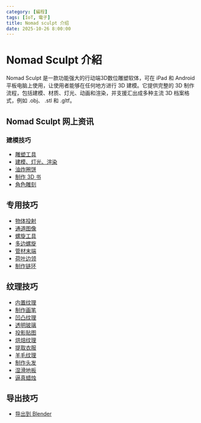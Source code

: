 ```yaml
---
category: [編程]
tags: [IoT, 電子]
title: Nomad sculpt 介绍
date: 2025-10-26 8:00:00
---
```


<style>
  table {
    width: 100%
    }
  td {
    vertical-align: center;
    text-align: center;
  }
  table.inputT{
    margin: 10px;
    width: auto;
    margin-left: auto;
    margin-right: auto;
    border: none;
  }
  input{
    text-align: center;
    padding: 0px 10px;
  }
  iframe{
    width: 100%;
    display: block;
    border-style:none;
  }
</style>

# Nomad Sculpt 介紹

Nomad Sculpt 是一款功能强大的行动端3D数位雕塑软体，可在 iPad 和 Android 平板电脑上使用，让使用者能够在任何地方进行 3D 建模。它提供完整的 3D 制作流程，包括建模、材质、灯光、动画和渲染，并支援汇出成多种主流 3D 档案格式，例如 .obj、 .stl 和 .gltf。 

## Nomad Sculpt 网上资讯

### 建模技巧

 - [雕塑工具](https://youtu.be/xWKKRv9xmCM?si=Y2ZWW0xuzPfAJii4)
 - [建模、灯光、渲染](https://youtu.be/dpe-xknxNJ8?si=jZYHXhcCTN8JWIWF)
 - [油炸圈饼](https://youtu.be/MGtHtTjuWF8?si=jeh9gGMruR_oeXud)
 - [制作 3D 书](https://youtu.be/nmK-9uCESSg?si=kJBdtLicMoEMMx0V)
 - [角色雕刻](https://youtu.be/G_IHhCIOgfg?si=vC9wOlPO-4DhXqIm)

## 专用技巧

 - [物体投射](https://youtu.be/GqW6JLdsxs4?si=zX6yeb73ARzwiCr8)
 - [通道图像](https://youtu.be/EpoCDO-rw-Y?si=jf2fp4XkxH72t6v8)
 - [螺旋工具](https://youtu.be/uN1VFfku1V4?si=2rorfzO_lynSotbD)
 - [多边螺旋](https://youtu.be/Qrdl6f25gRs?si=QL-Runga0CEUcYd6)
 - [管材末端](https://youtu.be/CqxxRa9DK08?si=5xZ9tplC-_dMI5gg)
 - [荷叶边领](https://youtu.be/-8_CcU2rbD8?si=khnTO40Jyeqyqvff) 
 - [制作链环](https://youtu.be/8oshFfQi-Uc?si=U-tr2gDG63xbqtJE)
 
## 纹理技巧

 - [内置纹理](https://youtu.be/mRvy4lvsUXw?si=PSc5evfTafPWAhFN) 
 - [制作画笔](https://youtu.be/CToep_D1J0E?si=5klFMzSB9d_d3OIR)
 - [凹凸纹理](https://youtu.be/I4tweSUY7Hc?si=EhseoHs6zKc3DkuJ)
 - [透明玻璃](https://youtu.be/7UYyLnQaRfM?si=KJr_BavaKQCmLm8s)
 - [投影贴图](https://youtu.be/HmuIhb88e2I?si=YMSJ6iWhiNqGUchP)
 - [烘焙纹理](https://youtu.be/ZQJ-Xf_MHg8?si=2owb6kIj7n0jL6-N)
 - [提取衣服](https://youtu.be/Pe5Ec_eMTbA?si=0eUnQ6IcjsCPu1xE)
 - [羊毛纹理](https://youtu.be/HclV4IDItdI?si=g2_TnXRRAGMMC98r)
 - [制作头发](https://youtu.be/8M8AWZ2WCm8?si=y2WwH1IX6v7of0Oq)
 - [湿滑地板](https://youtu.be/MniO8OX4CMk?si=tEn0ZddplDTye_Ae)
 - [逼真蜡烛](https://youtu.be/r3p_PwuJhis?si=18q64e8sKiWlDKwk)

## 导出技巧

 - [导出到 Blender](https://youtu.be/Av1EW4A_xCM?si=CCsddVlD5ktZprFd)